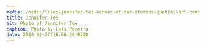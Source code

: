 ```yaml
---
media: /media/files/jennifer-tee-echoes-of-our-stories-quetzal-art-centre-pt-2023_photo-by-lais-pereira.jpg
title: Jennifer Tee
alt: Photo of Jennifer Tee
caption: Photo by Lais Pereira
date: 2024-02-27T16:06:00-0500
---
```

